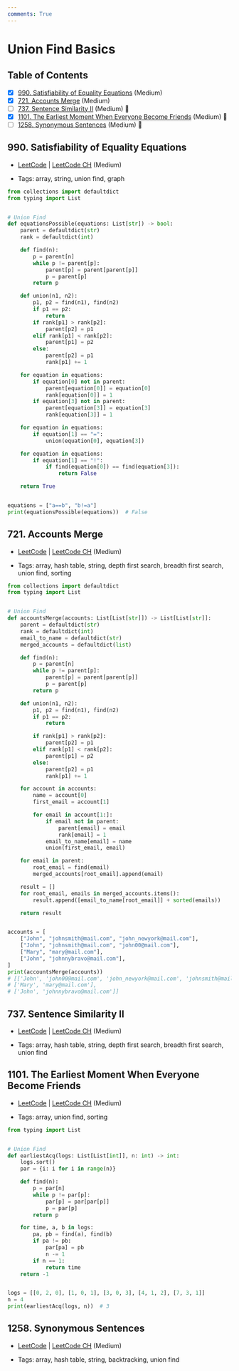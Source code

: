 ```yaml
---
comments: True
---
```


# Union Find Basics

## Table of Contents

- [x] [990. Satisfiability of Equality Equations](https://leetcode.cn/problems/satisfiability-of-equality-equations/) (Medium)
- [x] [721. Accounts Merge](https://leetcode.cn/problems/accounts-merge/) (Medium)
- [ ] [737. Sentence Similarity II](https://leetcode.cn/problems/sentence-similarity-ii/) (Medium) 👑
- [x] [1101. The Earliest Moment When Everyone Become Friends](https://leetcode.cn/problems/the-earliest-moment-when-everyone-become-friends/) (Medium) 👑
- [ ] [1258. Synonymous Sentences](https://leetcode.cn/problems/synonymous-sentences/) (Medium) 👑

## 990. Satisfiability of Equality Equations

-   [LeetCode](https://leetcode.com/problems/satisfiability-of-equality-equations/) | [LeetCode CH](https://leetcode.cn/problems/satisfiability-of-equality-equations/) (Medium)

-   Tags: array, string, union find, graph

```python title="990. Satisfiability of Equality Equations - Python Solution"
from collections import defaultdict
from typing import List


# Union Find
def equationsPossible(equations: List[str]) -> bool:
    parent = defaultdict(str)
    rank = defaultdict(int)

    def find(n):
        p = parent[n]
        while p != parent[p]:
            parent[p] = parent[parent[p]]
            p = parent[p]
        return p

    def union(n1, n2):
        p1, p2 = find(n1), find(n2)
        if p1 == p2:
            return
        if rank[p1] > rank[p2]:
            parent[p2] = p1
        elif rank[p1] < rank[p2]:
            parent[p1] = p2
        else:
            parent[p2] = p1
            rank[p1] += 1

    for equation in equations:
        if equation[0] not in parent:
            parent[equation[0]] = equation[0]
            rank[equation[0]] = 1
        if equation[3] not in parent:
            parent[equation[3]] = equation[3]
            rank[equation[3]] = 1

    for equation in equations:
        if equation[1] == "=":
            union(equation[0], equation[3])

    for equation in equations:
        if equation[1] == "!":
            if find(equation[0]) == find(equation[3]):
                return False

    return True


equations = ["a==b", "b!=a"]
print(equationsPossible(equations))  # False

```

## 721. Accounts Merge

-   [LeetCode](https://leetcode.com/problems/accounts-merge/) | [LeetCode CH](https://leetcode.cn/problems/accounts-merge/) (Medium)

-   Tags: array, hash table, string, depth first search, breadth first search, union find, sorting

```python title="721. Accounts Merge - Python Solution"
from collections import defaultdict
from typing import List


# Union Find
def accountsMerge(accounts: List[List[str]]) -> List[List[str]]:
    parent = defaultdict(str)
    rank = defaultdict(int)
    email_to_name = defaultdict(str)
    merged_accounts = defaultdict(list)

    def find(n):
        p = parent[n]
        while p != parent[p]:
            parent[p] = parent[parent[p]]
            p = parent[p]
        return p

    def union(n1, n2):
        p1, p2 = find(n1), find(n2)
        if p1 == p2:
            return

        if rank[p1] > rank[p2]:
            parent[p2] = p1
        elif rank[p1] < rank[p2]:
            parent[p1] = p2
        else:
            parent[p2] = p1
            rank[p1] += 1

    for account in accounts:
        name = account[0]
        first_email = account[1]

        for email in account[1:]:
            if email not in parent:
                parent[email] = email
                rank[email] = 1
            email_to_name[email] = name
            union(first_email, email)

    for email in parent:
        root_email = find(email)
        merged_accounts[root_email].append(email)

    result = []
    for root_email, emails in merged_accounts.items():
        result.append([email_to_name[root_email]] + sorted(emails))

    return result


accounts = [
    ["John", "johnsmith@mail.com", "john_newyork@mail.com"],
    ["John", "johnsmith@mail.com", "john00@mail.com"],
    ["Mary", "mary@mail.com"],
    ["John", "johnnybravo@mail.com"],
]
print(accountsMerge(accounts))
# [['John', 'john00@mail.com', 'john_newyork@mail.com', 'johnsmith@mail.com'],
# ['Mary', 'mary@mail.com'],
# ['John', 'johnnybravo@mail.com']]

```

## 737. Sentence Similarity II

-   [LeetCode](https://leetcode.com/problems/sentence-similarity-ii/) | [LeetCode CH](https://leetcode.cn/problems/sentence-similarity-ii/) (Medium)

-   Tags: array, hash table, string, depth first search, breadth first search, union find
## 1101. The Earliest Moment When Everyone Become Friends

-   [LeetCode](https://leetcode.com/problems/the-earliest-moment-when-everyone-become-friends/) | [LeetCode CH](https://leetcode.cn/problems/the-earliest-moment-when-everyone-become-friends/) (Medium)

-   Tags: array, union find, sorting

```python title="1101. The Earliest Moment When Everyone Become Friends - Python Solution"
from typing import List


# Union Find
def earliestAcq(logs: List[List[int]], n: int) -> int:
    logs.sort()
    par = {i: i for i in range(n)}

    def find(n):
        p = par[n]
        while p != par[p]:
            par[p] = par[par[p]]
            p = par[p]
        return p

    for time, a, b in logs:
        pa, pb = find(a), find(b)
        if pa != pb:
            par[pa] = pb
            n -= 1
        if n == 1:
            return time
    return -1


logs = [[0, 2, 0], [1, 0, 1], [3, 0, 3], [4, 1, 2], [7, 3, 1]]
n = 4
print(earliestAcq(logs, n))  # 3

```

## 1258. Synonymous Sentences

-   [LeetCode](https://leetcode.com/problems/synonymous-sentences/) | [LeetCode CH](https://leetcode.cn/problems/synonymous-sentences/) (Medium)

-   Tags: array, hash table, string, backtracking, union find
